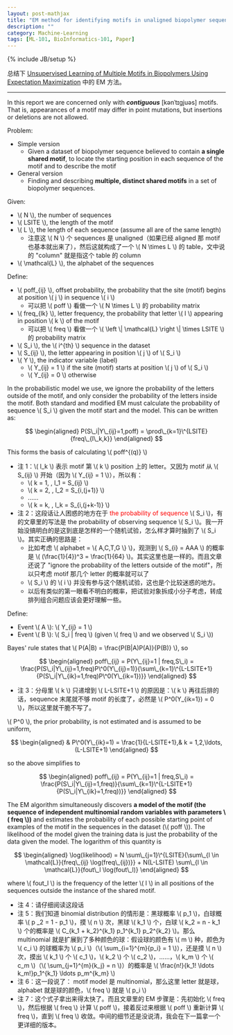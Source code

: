 ```yaml
---
layout: post-mathjax
title: "EM method for identifying motifs in unaligned biopolymer sequences"
description: ""
category: Machine-Learning
tags: [ML-101, BioInformatics-101, Paper]
---
```

{% include JB/setup %}

总结下 [Unsupervised Learning of Multiple Motifs in Biopolymers Using Expectation Maximization](http://link.springer.com/article/10.1007%2FBF00993379) 中的 EM 方法。

-----

In this report we are concerned only with _**contiguous**_ [kənˈtɪgjuəs] motifs. That is, appearances of a motif may differ in point mutations, but insertions or deletions are not allowed. 

Problem:

* Simple version
	* Given a dataset of biopolymer sequence believed to contain **a single shared motif**, to locate the starting position in each sequence of the motif and to describe the motif
* General version
	* Finding and describing **multiple, distinct shared motifs** in a set of biopolymer sequences.

Given:

* \\( N \\), the number of sequences
* \\( LSITE \\), the length of the motif
* \\( L \\), the length of each sequence (assume all are of the same length)
	* 注意这 \\( N \\) 个 sequences 是 unaligned（如果已经 aligned 那 motif 也基本就出来了），然后这就构成了一个 \\( N \times L \\) 的 table，文中说的 "column" 就是指这个 table 的 column
* \\( \mathcal{L} \\), the alphabet of the sequences

Define:

* \\( poff\_{ij} \\), offset probability, the probability that the site (motif) begins at position \\( j \\) in sequence \\( i \\)
	* 可以把 \\( poff \\) 看做一个 \\( N \times L \\) 的 probability matrix
* \\( freq\_{lk} \\), letter frequency, the probability that letter \\( l \\) appearing in position \\( k \\) of the motif
	* 可以把 \\( freq \\) 看做一个 \\( \left \\| \mathcal{L} \right \\| \times LSITE \\) 的 probability matrix
* \\( S\_i \\), the \\( i\^{th} \\) sequence in the dataset
* \\( S\_{ij} \\), the letter appearing in position \\( j \\) of \\( S\_i \\)
* \\( Y \\), the indicator variable (label)
	* \\( Y\_{ij} = 1 \\) if the site (motif) starts at position \\( j \\) of \\( S\_i \\)
	* \\( Y\_{ij} = 0 \\) otherwise
	
In the probabilistic model we use, we ignore the probability of the letters outside of the motif, and only consider the probability of the letters inside the motif. Both standard and modified EM must calculate the probability of sequence \\( S\_i \\) given the motif start and the model. This can be written as:

$$
\begin{aligned}
	P(S\_i|Y\_{ij}=1,poff) = \prod\_{k=1}\^{LSITE}{freq\_{l\_k,k}} 
\end{aligned}
$$

This forms the basis of calculating \\( poff\^{(q)} \\)

* 注 1：\\( l\_k \\) 表示 motif 第 \\( k \\) position 上的 letter。又因为 motif 从 \\( S\_{ij} \\) 开始（因为 \\( Y\_{ij} = 1 \\)），所以有：
	* \\( k = 1, \, l\_1 = S\_{ij} \\)
	* \\( k = 2, \, l\_2 = S\_{i,(j+1)} \\)
	* ......
	* \\( k = k, \, l\_k = S\_{i,(j+k-1)} \\)
* 注 2：这段话让人困惑的地方在于 <font color="red">the probability of sequence</font> \\( S\_i \\)，有的文章里的写法是 the probability of observing sequence \\( S\_i \\)。我一开始没搞明白的是这到底是怎样的一个随机试验，怎么样才算时抽到了 \\( S\_i \\)。其实正确的思路是：
	* 比如考虑 \\( alphabet = \\{ A,C,T,G \\} \\)，观测到 \\( S\_{i} = AAA \\) 的概率是 \\( (\frac{1}{4})\^3 = \frac{1}{64} \\)。其实这里也是一样的。而且文章还说了 "ignore the probability of the letters outside of the motif"，所以只考虑 motif 那几个 letter 的概率就可以了
	* \\( S\_i \\) 的 \\( i \\) 并没有参与这个随机试验，这也是个比较迷惑的地方。
	* 以后有类似的第一眼看不明白的概率，把试验对象拆成小分子考虑，转成排列组合问题应该会更好理解一些。
	
Define:

* Event \\( A \\): \\( Y\_{ij} = 1 \\)
* Event \\( B \\): \\( S\_i | freq \\) (given \\( freq \\) and we observed \\( S\_i \\))

Bayes' rule states that \\( P(A|B) = \frac{P(B|A)P(A)}{P(B)} \\), so 

$$
\begin{aligned}
	poff\_{ij} = P(Y\_{ij}=1 | freq,S\_i) = \frac{P(S\_i|Y\_{ij}=1,freq)P\^0(Y\_{ij}=1)}{\sum\_{k=1}\^{L-LSITE+1}{P(S\_i|Y\_{ik}=1,freq)P\^0(Y\_{ik=1})}}
\end{aligned}
$$

* 注 3：分母里 \\( k \\) 只递增到 \\( L-LSITE+1 \\) 的原因是：\\( k \\) 再往后排的话，sequence 末尾就不够 motif 的长度了，必然是 \\( P\^0(Y\_{ik=1}) = 0 \\)，所以这里就干脆不写了。

\\( P\^0 \\), the prior probability, is not estimated and is assumed to be uniform,

$$
\begin{aligned}
	& P\^0(Y\_{ik}=1) = \frac{1}{L-LSITE+1},& k = 1,2,\ldots,(L-LSITE+1)
\end{aligned}
$$

so the above simplifies to 

$$
\begin{aligned}
	poff\_{ij} = P(Y\_{ij}=1 | freq,S\_i) = \frac{P(S\_i|Y\_{ij}=1,freq)}{\sum\_{k=1}\^{L-LSITE+1}{P(S\_i|Y\_{ik}=1,freq))}}
\end{aligned}
$$

The EM algorithm simultaneously discovers **a model of the motif (the sequence of independent multinomial random variables with parameters \\( freq \\))** and estimates the probability of each possible starting point of examples of the motif in the sequences in the dataset (\\( poff \\)). The likelihood of the model given the training data is just the probability of the data given the model. The logarithm of this quantity is 

$$
\begin{aligned}
	\log(likelihood) = N \sum\_{j=1}\^{LSITE}{\sum\_{l \in \mathcal{L}}{freq\_{ij} \log(freq\_{ij})}} + N(L-LSITE) \sum\_{l \in \mathcal{L}}{fout\_l \log(fout\_l)}
\end{aligned}
$$

where \\( fout\_l \\) is the frequency of the letter \\( l \\) in all positions of the sequences outside the instance of the shared motif.

* 注 4：请仔细阅读这段话
* 注 5：我们知道 binomial distribution 的情形是：黑球概率 \\( p\_1 \\)，白球概率 \\( p \_2 = 1 - p\_1 \\)，摸 \\( n \\) 次，黑球 \\( k_1 \\) 个，白球 \\( k_2 = n - k\_1 \\) 个的概率是 \\( C\_{k\_1 + k\_2}\^{k\_1} p\_1\^{k\_1} p\_2\^{k\_2} \\)。那么 multinomial 就是扩展到了多种颜色的球：假设球的颜色有 \\( m \\) 种，颜色为 \\( c\_i \\) 的球概率为 \\( p\_i \\)（\\( \sum\_{i=1}\^{m}{p\_i} = 1 \\)），还是摸 \\( n \\) 次，摸出 \\( k\_1 \\) 个 \\( c\_1 \\)，\\( k\_2 \\) 个 \\( c\_2 \\)，……，\\( k\_m \\) 个 \\( c\_m \\)（\\( \sum\_{j=1}\^{m}{k\_j} = n \\)）的概率是 \\( \frac{n!}{k\_1! \ldots k\_m!}p\_1\^{k\_1} \ldots p\_m\^{k\_m} \\) 
* 注 6：这一段说了： motif model 是 multinomial，那么这里 letter 就是球，alphabet 就是球的颜色，\\( freq \\) 就是 \\( p\_i \\)
* 注 7：这个式子拿出来得太快了。而且文章里的 EM 步骤是：先初始化 \\( freq \\)，然后根据 \\( freq \\) 计算 \\( poff \\)，接着反过来根据 \\( poff \\) 重新计算 \\( freq \\)，直到 \\( freq \\) 收敛。中间的细节还是没说清，我会在下一篇拿一个更详细的版本。